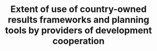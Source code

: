 ---
permalink: /17-15-1/
sdg_goal: 17
layout: indicator
indicator: 17.15.1
indicator_variable: null
graph: null
graph_type_description: null
graph_status_notes: redline
variable_description: null
variable_notes: null
un_designated_tier: '2'
un_custodial_agency: "OECD,  UNDP"
target_id: '17.15'
has_metadata: false
title: >-
  Extent  of  use  of  country-owned  results  frameworks  and  planning  tools  by  providers  of  development  cooperation
goal_meta_link: 'http://unstats.un.org/sdgs/files/metadata-compilation/Metadata-Goal-17.pdf'
goal_meta_link_page: 27
indicator_name: >-
  Extent  of  use  of  country-owned  results  frameworks  and  planning  tools  by  providers  of  development  cooperation
target: >-
  Respect  each  countrys  policy  space  and  leadership  to  establish  and  implement  policies  for  poverty  eradication  and  sustainable  development.
source_title: null
source_notes: null
published: true
comments_and_limitations: Under  review.  

---